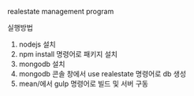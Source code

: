realestate management program

실행방법
1. nodejs 설치
2. npm install 명령어로 패키지 설치
3. mongodb 설치
4. mongodb 콘솔 창에서 use realestate 명령어로 db 생성
5. mean/에서 gulp 명령어로 빌드 및 서버 구동
